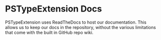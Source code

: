 # PSTypeExtension Docs

PSTypeExtension uses ReadTheDocs to host our documentation.  This allows us to keep our docs in the repository, without the various limitations that come with the built in GitHub repo wiki.


